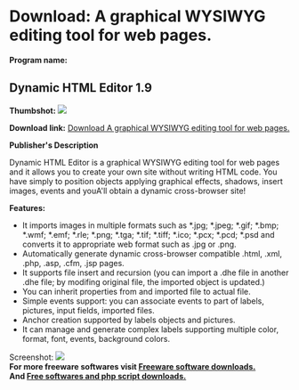 # Download: A graphical WYSIWYG editing tool for web pages.

**Program name:**

## Dynamic HTML Editor 1.9

  
**Thumbshot:** ![](http://www.freewarefiles.com/screenshot/dynhtmledit_md.gif)   
  
**Download link:** [Download A graphical WYSIWYG editing tool for web pages.](http://freesoftwares.boysofts.com/Dynamic-HTML-Editor_program_19882.html)  
  


**Publisher's Description**  
  


Dynamic HTML Editor is a graphical WYSIWYG editing tool for web pages and it allows you to create your own site without writing HTML code. You have simply to position objects applying graphical effects, shadows, insert images, events and youA'll obtain a dynamic cross-browser site! 

**Features:**

  * It imports images in multiple formats such as *.jpg; *.jpeg; *.gif; *.bmp; *.wmf; *.emf; *.rle; *.png; *.tga; *.tif; *.tiff; *.ico; *.pcx; *.pcd; *.psd and converts it to appropriate web format such as .jpg or .png. 
  * Automatically generate dynamic cross-browser compatible .html, .xml, .php, .asp, .cfm, .jsp pages. 
  * It supports file insert and recursion (you can import a .dhe file in another .dhe file; by modifing original file, the imported object is updated.) 
  * You can inherit properties from and imported file to actual file. 
  * Simple events support: you can associate events to part of labels, pictures, input fields, imported files. 
  * Anchor creation supported by labels objects and pictures. 
  * It can manage and generate complex labels supporting multiple color, format, font, events, background colors. 

  
  
Screenshot: ![](http://www.freewarefiles.com/screenshot/dynhtmledit.gif)   
**For more freeware softwares visit [Freeware software downloads.](http://freesoftwares.boysofts.com/)**   
**And [Free softwares and php script downloads.](http://www.boysofts.com/)**

